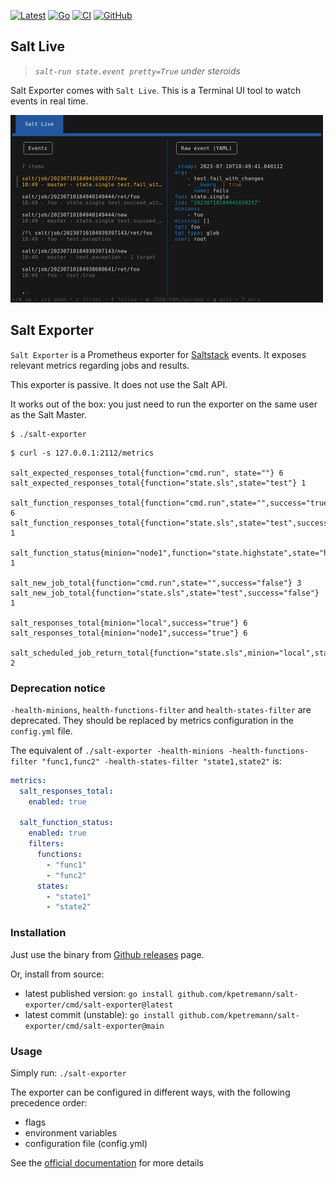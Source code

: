 [![Latest](https://img.shields.io/github/v/release/kpetremann/salt-exporter)](https://github.com/kpetremann/salt-exporter/releases)
[![Go](https://img.shields.io/github/go-mod/go-version/kpetremann/salt-exporter)](https://github.com/kpetremann/salt-exporter)
[![CI](https://github.com/kpetremann/salt-exporter/actions/workflows/go.yml/badge.svg)](https://github.com/kpetremann/salt-exporter/actions/workflows/go.yml)
[![GitHub](https://img.shields.io/github/license/kpetremann/salt-exporter)](https://github.com/kpetremann/salt-exporter/blob/main/LICENSE)


## Salt Live

> _`salt-run state.event pretty=True` under steroids_

Salt Exporter comes with `Salt Live`. This is a Terminal UI tool to watch events in real time.

<img src="./docs/docs/demo/tui-overview.gif" alt="demo" width="500" />


## Salt Exporter

`Salt Exporter` is a Prometheus exporter for [Saltstack](https://github.com/saltstack/salt) events. It exposes relevant metrics regarding jobs and results.

This exporter is passive. It does not use the Salt API.

It works out of the box: you just need to run the exporter on the same user as the Salt Master.

```
$ ./salt-exporter
```

```
$ curl -s 127.0.0.1:2112/metrics

salt_expected_responses_total{function="cmd.run", state=""} 6
salt_expected_responses_total{function="state.sls",state="test"} 1

salt_function_responses_total{function="cmd.run",state="",success="true"} 6
salt_function_responses_total{function="state.sls",state="test",success="true"} 1

salt_function_status{minion="node1",function="state.highstate",state="highstate"} 1

salt_new_job_total{function="cmd.run",state="",success="false"} 3
salt_new_job_total{function="state.sls",state="test",success="false"} 1

salt_responses_total{minion="local",success="true"} 6
salt_responses_total{minion="node1",success="true"} 6

salt_scheduled_job_return_total{function="state.sls",minion="local",state="test",success="true"} 2
```

### Deprecation notice

`-health-minions`, `health-functions-filter` and `health-states-filter` are deprecated.
They should be replaced by metrics configuration in the `config.yml` file.

The equivalent of `./salt-exporter -health-minions -health-functions-filter "func1,func2" -health-states-filter "state1,state2"` is:

```yaml
metrics:
  salt_responses_total:
    enabled: true

  salt_function_status:
    enabled: true
    filters:
      functions:
        - "func1"
        - "func2"
      states:
        - "state1"
        - "state2"
```

### Installation

Just use the binary from [Github releases](https://github.com/kpetremann/salt-exporter/releases) page.

Or, install from source:
- latest published version: `go install github.com/kpetremann/salt-exporter/cmd/salt-exporter@latest`
- latest commit (unstable): `go install github.com/kpetremann/salt-exporter/cmd/salt-exporter@main`

### Usage

Simply run:
```./salt-exporter```

The exporter can be configured in different ways, with the following precedence order:
* flags
* environment variables
* configuration file (config.yml)

See the [official documentation](https://kpetremann.github.io/salt-exporter) for more details
